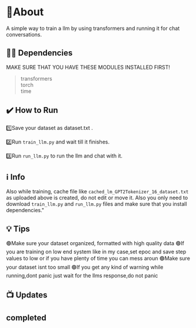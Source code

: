 # 📝About
A simple way to train a llm by using transformers and running it for chat conversations.


## 👨‍💻 Dependencies
MAKE SURE THAT YOU HAVE THESE MODULES INSTALLED FIRST!
> transformers  <br>
> torch<br>
> time <br>

## ✔️ How to Run
 
1️⃣Save your dataset as dataset.txt .

2️⃣Run ```train_llm.py``` and wait till it finishes.





3️⃣Run ```run_llm.py``` to run the llm and chat with it.


## ℹ️ Info

Also while training, cache file like ``cached_lm_GPT2Tokenizer_16_dataset.txt`` as uploaded above is created, do not edit or move it. Also you only need to download ``train_llm.py`` and ``run_llm.py`` files and make sure that you install dependencies."


## 💡 Tips

🟢Make sure your dataset organized, formatted with high quality data
🟢If you are training on low end system like in my case,set epoc and save step values to low or if you have plenty of time you can mess aroun
🟢Make sure your dataset isnt too small
🟢If you get any kind of warning while running,dont panic just wait for the llms response,do not panic


 




## 📺 Updates
<h2>completed</h2> 

